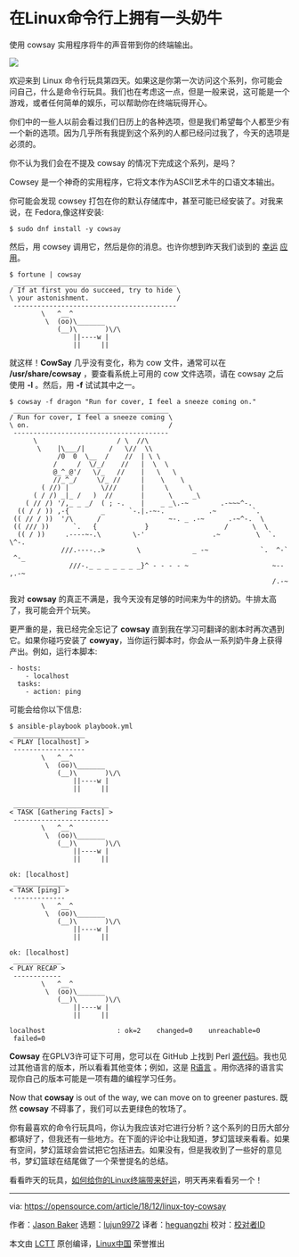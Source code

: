 [#]: collector: (lujun9972)
[#]: translator: (heguangzhi)
[#]: reviewer: ( )
[#]: publisher: ( )
[#]: subject: (Have a cow at the Linux command line)
[#]: via: (https://opensource.com/article/18/12/linux-toy-cowsay)
[#]: author: (Jason Baker https://opensource.com/users/jason-baker)
[#]: url: ( )


在Linux命令行上拥有一头奶牛
======

使用 cowsay 实用程序将牛的声音带到你的终端输出。

![](https://opensource.com/sites/default/files/styles/image-full-size/public/uploads/linux-toy-cowsay.png?itok=RA4NDbrY)

欢迎来到 Linux 命令行玩具第四天。如果这是你第一次访问这个系列，你可能会问自己，什么是命令行玩具。我们也在考虑这一点，但是一般来说，这可能是一个游戏，或者任何简单的娱乐，可以帮助你在终端玩得开心。

你们中的一些人以前会看过我们日历上的各种选项，但是我们希望每个人都至少有一个新的选项。因为几乎所有我提到这个系列的人都已经问过我了，今天的选项是必须的。

你不认为我们会在不提及 cowsay 的情况下完成这个系列，是吗？ 

Cowsey 是一个神奇的实用程序，它将文本作为ASCII艺术牛的口语文本输出。

你可能会发现 cowsey 打包在你的默认存储库中，甚至可能已经安装了。对我来说，在 Fedora,像这样安装:

```
$ sudo dnf install -y cowsay
```
然后，用 cowsey 调用它，然后是你的消息。也许你想到昨天我们谈到的 [幸运][1] [应用][1]。 

```
$ fortune | cowsay
 _________________________________________
/ If at first you do succeed, try to hide \
\ your astonishment.                      /
 -----------------------------------------
        \   ^__^
         \  (oo)\_______
            (__)\       )\/\
                ||----w |
                ||     ||
```

就这样！**CowSay** 几乎没有变化，称为 cow 文件，通常可以在 **/usr/share/cowsay** ，要查看系统上可用的 cow 文件选项，请在 cowsay 之后使用 **-l** 。然后，用 **-f** 试试其中之一。 

```
$ cowsay -f dragon "Run for cover, I feel a sneeze coming on."
 _______________________________________
/ Run for cover, I feel a sneeze coming \
\ on.                                   /
 ---------------------------------------
      \                    / \  //\
       \    |\___/|      /   \//  \\
            /0  0  \__  /    //  | \ \    
           /     /  \/_/    //   |  \  \  
           @_^_@'/   \/_   //    |   \   \ 
           //_^_/     \/_ //     |    \    \
        ( //) |        \///      |     \     \
      ( / /) _|_ /   )  //       |      \     _\
    ( // /) '/,_ _ _/  ( ; -.    |    _ _\.-~        .-~~~^-.
  (( / / )) ,-{        _      `-.|.-~-.           .~         `.
 (( // / ))  '/\      /                 ~-. _ .-~      .-~^-.  \
 (( /// ))      `.   {            }                   /      \  \
  (( / ))     .----~-.\        \-'                 .~         \  `. \^-.
             ///.----..>        \             _ -~             `.  ^-`  ^-_
               ///-._ _ _ _ _ _ _}^ - - - - ~                     ~-- ,.-~
                                                                  /.-~
```
我对 **cowsay** 的真正不满是，我今天没有足够的时间来为牛的挤奶。牛排太高了，我可能会开个玩笑。 

更严重的是，我已经完全忘记了 **cowsay** 直到我在学习可翻译的剧本时再次遇到它。如果你碰巧安装了 **cowyay**，当你运行脚本时，你会从一系列奶牛身上获得产出。例如，运行本脚本:


```
- hosts:
    - localhost
  tasks:
    - action: ping
```
可能会给你以下信息:

```
$ ansible-playbook playbook.yml
 __________________
< PLAY [localhost] >
 ------------------
        \   ^__^
         \  (oo)\_______
            (__)\       )\/\
                ||----w |
                ||     ||

 ________________________
< TASK [Gathering Facts] >
 ------------------------
        \   ^__^
         \  (oo)\_______
            (__)\       )\/\
                ||----w |
                ||     ||

ok: [localhost]
 _____________
< TASK [ping] >
 -------------
        \   ^__^
         \  (oo)\_______
            (__)\       )\/\
                ||----w |
                ||     ||

ok: [localhost]
 ____________
< PLAY RECAP >
 ------------
        \   ^__^
         \  (oo)\_______
            (__)\       )\/\
                ||----w |
                ||     ||

localhost                  : ok=2    changed=0    unreachable=0    failed=0  
```
**Cowsay** 在GPLV3许可证下可用，您可以在 GitHub 上找到 Perl [源代码][2]。我也见过其他语言的版本，所以看看其他变体；例如，这是 [R语言][3] 。用你选择的语言实现你自己的版本可能是一项有趣的编程学习任务。 

Now that **cowsay** is out of the way, we can move on to greener pastures.
既然 **cowsay** 不碍事了，我们可以去更绿色的牧场了。

你有最喜欢的命令行玩具吗，你认为我应该对它进行分析？这个系列的日历大部分都填好了，但我还有一些地方。在下面的评论中让我知道，梦幻篮球来看看。如果有空间，梦幻篮球会尝试把它包括进去。如果没有，但是我收到了一些好的意见书，梦幻篮球在结尾做了一个荣誉提名的总结。

看看昨天的玩具，[如何给你的Linux终端带来好运][1]，明天再来看看另一个！

--------------------------------------------------------------------------------

via: https://opensource.com/article/18/12/linux-toy-cowsay

作者：[Jason Baker][a]
选题：[lujun9972][b]
译者：[heguangzhi](https://github.com/heguangzhi)
校对：[校对者ID](https://github.com/校对者ID)

本文由 [LCTT](https://github.com/LCTT/TranslateProject) 原创编译，[Linux中国](https://linux.cn/) 荣誉推出

[a]: https://opensource.com/users/jason-baker
[b]: https://github.com/lujun9972
[1]: https://opensource.com/article/18/12/linux-toy-fortune
[2]: https://github.com/tnalpgge/rank-amateur-cowsay
[3]: https://github.com/sckott/cowsay
